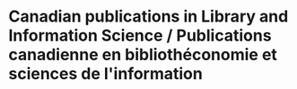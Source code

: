 # Canadian publications in Library and Information Science / Publications canadienne en bibliothéconomie et sciences de l'information
